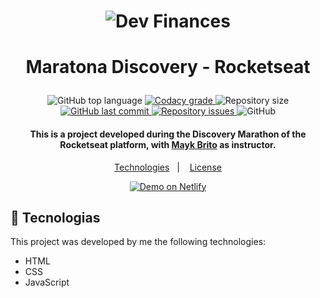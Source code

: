 <h1 align="center">
  <img alt="Dev Finances" src="https://res.cloudinary.com/dx3vxwusq/image/upload/v1611011679/dev-finances1_v8qi7q.png">
</h1>

# <p align="center">Maratona Discovery - Rocketseat</p>
<p align="center">
  <img alt="GitHub top language" src="https://img.shields.io/github/languages/top/lukemorales/bancointer.svg">

  <a href="https://app.codacy.com/gh/MateusJSouza/MaratonaDiscovery/commits">
    <img alt="Codacy grade" src="https://img.shields.io/codacy/grade/4997e01df18f4441aae384fc60aa4daa.svg">
  </a>

  <img alt="Repository size" src="https://img.shields.io/github/repo-size/lukemorales/bancointer.svg">
  <a href="https://img.shields.io/github/repo-size/MateusJSouza/MaratonaDiscovery">
    <img alt="GitHub last commit" src="https://img.shields.io/github/last-commit/MateusJSouza/MaratonaDiscovery">
  </a>

  <a href="https://img.shields.io/bitbucket/issues-raw/MateusJSouza/MaratonaDiscovery">
    <img alt="Repository issues" src="https://img.shields.io/github/issues/lukemorales/bancointer.svg">
  </a>

  <img alt="GitHub" src="https://img.shields.io/github/license/lukemorales/bancointer.svg">
</p>

<h4 align="center">
  This is a project developed during the Discovery Marathon of the Rocketseat platform, with <a href="https://www.linkedin.com/in/maykbrito/">Mayk Brito</a> as instructor.
</h4>

<p align="center">
  <a href="#rocket-technologies">Technologies</a>&nbsp;&nbsp;&nbsp;|&nbsp;&nbsp;&nbsp;
  <a href="#memo-license">License</a>
</p>

<p align="center">
  <a href="https://maratona-discovery.netlify.app/" target="_blank">
    <img alt="Demo on Netlify" src="https://res.cloudinary.com/dx3vxwusq/image/upload/v1611013043/netflify_nahquj.png">
  </a>
</p>

</p>

## 🚀 Tecnologias 
This project was developed by me the following technologies:

- HTML
- CSS
- JavaScript
